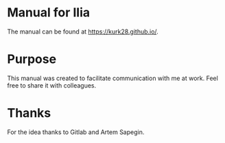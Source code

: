 # Manual for Ilia
The manual can be found at https://kurk28.github.io/.

# Purpose
This manual was created to facilitate communication with me at work. Feel free to share it with colleagues.

# Thanks
For the idea thanks to Gitlab and Artem Sapegin.
